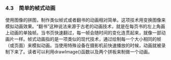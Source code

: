 ### 4.3　简单的帧式动画

使用图像的拼图，制作类似帧式或者翻书的动画相对简单。这项技术用变换图像来模拟动画效果。“翻书”这种说法来源于古老的动画技术，就是在每页书的左上角画上动画的单独帧。当书页快速翻过，每一帧会随时间的变化连贯起来，就像一部动画片一样。帧式动画指的是一项类似的现代技术，通过绘制每一个大小相同的帧（或页面）来模拟动画。当使用特殊设备在摄影机前快速播放的时候，动画就被录制下来了。读者可以利用drawImage()函数以及两个拼板来制做一个动画。

